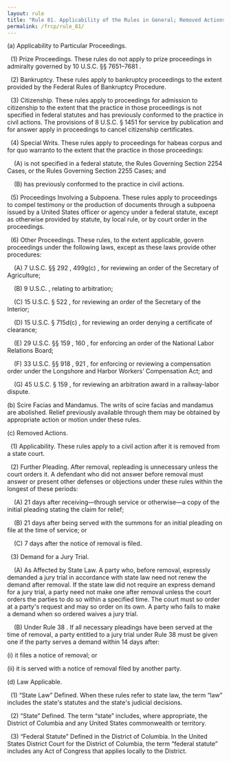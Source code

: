 ```yaml
---
layout: rule
title: "Rule 81. Applicability of the Rules in General; Removed Actions"
permalink: /frcp/rule_81/
---
```


(a) Applicability to Particular Proceedings.


&nbsp;&nbsp;(1) Prize Proceedings. These rules do not apply to prize proceedings in admiralty governed by 10 U.S.C. §§ 7651–7681 .


&nbsp;&nbsp;(2) Bankruptcy. These rules apply to bankruptcy proceedings to the extent provided by the Federal Rules of Bankruptcy Procedure.


&nbsp;&nbsp;(3) Citizenship. These rules apply to proceedings for admission to citizenship to the extent that the practice in those proceedings is not specified in federal statutes and has previously conformed to the practice in civil actions. The provisions of 8 U.S.C. § 1451 for service by publication and for answer apply in proceedings to cancel citizenship certificates.


&nbsp;&nbsp;(4) Special Writs. These rules apply to proceedings for habeas corpus and for quo warranto to the extent that the practice in those proceedings:


&nbsp;&nbsp;&nbsp;&nbsp;(A) is not specified in a federal statute, the Rules Governing Section 2254 Cases, or the Rules Governing Section 2255 Cases; and


&nbsp;&nbsp;&nbsp;&nbsp;(B) has previously conformed to the practice in civil actions.


&nbsp;&nbsp;(5) Proceedings Involving a Subpoena. These rules apply to proceedings to compel testimony or the production of documents through a subpoena issued by a United States officer or agency under a federal statute, except as otherwise provided by statute, by local rule, or by court order in the proceedings.


&nbsp;&nbsp;(6) Other Proceedings. These rules, to the extent applicable, govern proceedings under the following laws, except as these laws provide other procedures:


&nbsp;&nbsp;&nbsp;&nbsp;(A) 7 U.S.C. §§ 292 , 499g(c) , for reviewing an order of the Secretary of Agriculture;


&nbsp;&nbsp;&nbsp;&nbsp;(B) 9 U.S.C. , relating to arbitration;


&nbsp;&nbsp;&nbsp;&nbsp;(C) 15 U.S.C. § 522 , for reviewing an order of the Secretary of the Interior;


&nbsp;&nbsp;&nbsp;&nbsp;(D) 15 U.S.C. § 715d(c) , for reviewing an order denying a certificate of clearance;


&nbsp;&nbsp;&nbsp;&nbsp;(E) 29 U.S.C. §§ 159 , 160 , for enforcing an order of the National Labor Relations Board;


&nbsp;&nbsp;&nbsp;&nbsp;(F) 33 U.S.C. §§ 918 , 921 , for enforcing or reviewing a compensation order under the Longshore and Harbor Workers’ Compensation Act; and


&nbsp;&nbsp;&nbsp;&nbsp;(G) 45 U.S.C. § 159 , for reviewing an arbitration award in a railway-labor dispute.


(b) Scire Facias and Mandamus. The writs of scire facias and mandamus are abolished. Relief previously available through them may be obtained by appropriate action or motion under these rules.


(c) Removed Actions.


&nbsp;&nbsp;(1) Applicability. These rules apply to a civil action after it is removed from a state court.


&nbsp;&nbsp;(2) Further Pleading. After removal, repleading is unnecessary unless the court orders it. A defendant who did not answer before removal must answer or present other defenses or objections under these rules within the longest of these periods:


&nbsp;&nbsp;&nbsp;&nbsp;(A) 21 days after receiving—through service or otherwise—a copy of the initial pleading stating the claim for relief;


&nbsp;&nbsp;&nbsp;&nbsp;(B) 21 days after being served with the summons for an initial pleading on file at the time of service; or


&nbsp;&nbsp;&nbsp;&nbsp;(C) 7 days after the notice of removal is filed.


&nbsp;&nbsp;(3) Demand for a Jury Trial.


&nbsp;&nbsp;&nbsp;&nbsp;(A) As Affected by State Law. A party who, before removal, expressly demanded a jury trial in accordance with state law need not renew the demand after removal. If the state law did not require an express demand for a jury trial, a party need not make one after removal unless the court orders the parties to do so within a specified time. The court must so order at a party's request and may so order on its own. A party who fails to make a demand when so ordered waives a jury trial.


&nbsp;&nbsp;&nbsp;&nbsp;(B) Under Rule 38 . If all necessary pleadings have been served at the time of removal, a party entitled to a jury trial under Rule 38 must be given one if the party serves a demand within 14 days after:


(i) it files a notice of removal; or


(ii) it is served with a notice of removal filed by another party.


(d) Law Applicable.


&nbsp;&nbsp;(1) “State Law” Defined. When these rules refer to state law, the term “law” includes the state's statutes and the state's judicial decisions.


&nbsp;&nbsp;(2) “State” Defined. The term “state” includes, where appropriate, the District of Columbia and any United States commonwealth or territory.


&nbsp;&nbsp;(3) “Federal Statute” Defined in the District of Columbia. In the United States District Court for the District of Columbia, the term “federal statute” includes any Act of Congress that applies locally to the District.